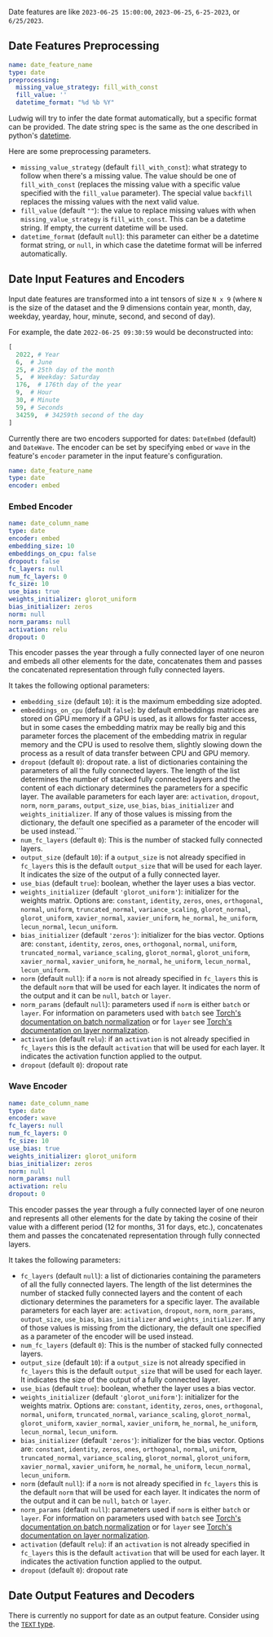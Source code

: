 Date features are like `2023-06-25 15:00:00`, `2023-06-25`, `6-25-2023`, or `6/25/2023`.

## Date Features Preprocessing

```yaml
name: date_feature_name
type: date
preprocessing:
  missing_value_strategy: fill_with_const
  fill_value: ''
  datetime_format: "%d %b %Y"
```

Ludwig will try to infer the date format automatically, but a specific format can be provided. The date string spec is
the same as the one described in python's [datetime](https://docs.python.org/3/library/datetime.html#strftime-strptime-behavior).

Here are some preprocessing parameters.

- `missing_value_strategy` (default `fill_with_const`): what strategy to follow when there's a missing value. The value should be one of `fill_with_const` (replaces the missing value with a specific value specified with the `fill_value` parameter). The special value `backfill` replaces the missing values with the next valid value.
- `fill_value` (default `""`): the value to replace missing values with when `missing_value_strategy` is `fill_with_const`. This can be a datetime string. If empty, the current datetime will be used.
- `datetime_format` (default `null`): this parameter can either be a datetime format string, or `null`, in which case the datetime format will be inferred automatically.

## Date Input Features and Encoders

Input date features are transformed into a int tensors of size `N x 9` (where `N` is the size of the dataset and the 9 dimensions contain year, month, day, weekday, yearday, hour, minute, second, and second of day).

For example, the date `2022-06-25 09:30:59` would be deconstructed into:

```python
[
  2022, # Year
  6,  # June
  25, # 25th day of the month
  5,  # Weekday: Saturday
  176,  # 176th day of the year
  9,  # Hour
  30, # Minute
  59, # Seconds
  34259,  # 34259th second of the day
]
```

Currently there are two encoders supported for dates: `DateEmbed` (default) and `DateWave`. The encoder can be set by
specifying `embed` or `wave` in the feature's `encoder` parameter in the input feature's configuration.

```yaml
name: date_feature_name
type: date
encoder: embed
```

### Embed Encoder

```yaml
name: date_column_name
type: date
encoder: embed
embedding_size: 10
embeddings_on_cpu: false
dropout: false
fc_layers: null
num_fc_layers: 0
fc_size: 10
use_bias: true
weights_initializer: glorot_uniform
bias_initializer: zeros
norm: null
norm_params: null
activation: relu
dropout: 0
```

This encoder passes the year through a fully connected layer of one neuron and embeds all other elements for the date,
concatenates them and passes the concatenated representation through fully connected layers.

It takes the following optional parameters:

- `embedding_size` (default `10`): it is the maximum embedding size adopted.
- `embeddings_on_cpu` (default `false`): by default embeddings matrices are stored on GPU memory if a GPU is used, as it allows for faster access, but in some cases the embedding matrix may be really big and this parameter forces the placement of the embedding matrix in regular memory and the CPU is used to resolve them, slightly slowing down the process as a result of data transfer between CPU and GPU memory.
- `dropout` (default `0`): dropout rate.
a list of dictionaries containing the parameters of all the fully connected
layers. The length of the list determines the number of stacked fully connected layers and the content of each
dictionary determines the parameters for a specific layer. The available parameters for each layer are: `activation`,
`dropout`, `norm`, `norm_params`, `output_size`, `use_bias`, `bias_initializer` and `weights_initializer`. If any of
those values is missing from the dictionary, the default one specified as a parameter of the encoder will be used
instead.```
- `num_fc_layers` (default `0`): This is the number of stacked fully connected layers.
- `output_size` (default `10`): if a `output_size` is not already specified in `fc_layers` this is the default `output_size` that will be used for each layer. It indicates the size of the output of a fully connected layer.
- `use_bias` (default `true`): boolean, whether the layer uses a bias vector.
- `weights_initializer` (default `'glorot_uniform'`): initializer for the weights matrix. Options are: `constant`, `identity`, `zeros`, `ones`, `orthogonal`, `normal`, `uniform`, `truncated_normal`, `variance_scaling`, `glorot_normal`, `glorot_uniform`, `xavier_normal`, `xavier_uniform`, `he_normal`, `he_uniform`, `lecun_normal`, `lecun_uniform`.
- `bias_initializer` (default `'zeros'`):  initializer for the bias vector. Options are: `constant`, `identity`, `zeros`, `ones`, `orthogonal`, `normal`, `uniform`, `truncated_normal`, `variance_scaling`, `glorot_normal`, `glorot_uniform`, `xavier_normal`, `xavier_uniform`, `he_normal`, `he_uniform`, `lecun_normal`, `lecun_uniform`.
- `norm` (default `null`): if a `norm` is not already specified in `fc_layers` this is the default `norm` that will be used for each layer. It indicates the norm of the output and it can be `null`, `batch` or `layer`.
- `norm_params` (default `null`): parameters used if `norm` is either `batch` or `layer`.  For information on parameters used with `batch` see [Torch's documentation on batch normalization](https://pytorch.org/docs/stable/generated/torch.nn.BatchNorm2d.html) or for `layer` see [Torch's documentation on layer normalization](https://pytorch.org/docs/stable/generated/torch.nn.LayerNorm.html).
- `activation` (default `relu`): if an `activation` is not already specified in `fc_layers` this is the default `activation` that will be used for each layer. It indicates the activation function applied to the output.
- `dropout` (default `0`): dropout rate

### Wave Encoder

```yaml
name: date_column_name
type: date
encoder: wave
fc_layers: null
num_fc_layers: 0
fc_size: 10
use_bias: true
weights_initializer: glorot_uniform
bias_initializer: zeros
norm: null
norm_params: null
activation: relu
dropout: 0
```

This encoder passes the year through a fully connected layer of one neuron and represents all other elements for the date by taking the cosine of their value with a different period (12 for months, 31 for days, etc.), concatenates them and passes the concatenated representation through fully connected layers.

It takes the following parameters:

- `fc_layers` (default `null`): a list of dictionaries containing the parameters of all the fully connected
layers. The length of the list determines the number of stacked fully connected layers and the content of each
dictionary determines the parameters for a specific layer. The available parameters for each layer are: `activation`,
`dropout`, `norm`, `norm_params`, `output_size`, `use_bias`, `bias_initializer` and `weights_initializer`. If any of
those values is missing from the dictionary, the default one specified as a parameter of the encoder will be used
instead.
- `num_fc_layers` (default `0`): This is the number of stacked fully connected layers.
- `output_size` (default `10`): if a `output_size` is not already specified in `fc_layers` this is the default `output_size` that will be used for each layer. It indicates the size of the output of a fully connected layer.
- `use_bias` (default `true`): boolean, whether the layer uses a bias vector.
- `weights_initializer` (default `'glorot_uniform'`): initializer for the weights matrix. Options are: `constant`, `identity`, `zeros`, `ones`, `orthogonal`, `normal`, `uniform`, `truncated_normal`, `variance_scaling`, `glorot_normal`, `glorot_uniform`, `xavier_normal`, `xavier_uniform`, `he_normal`, `he_uniform`, `lecun_normal`, `lecun_uniform`.
- `bias_initializer` (default `'zeros'`):  initializer for the bias vector. Options are: `constant`, `identity`, `zeros`, `ones`, `orthogonal`, `normal`, `uniform`, `truncated_normal`, `variance_scaling`, `glorot_normal`, `glorot_uniform`, `xavier_normal`, `xavier_uniform`, `he_normal`, `he_uniform`, `lecun_normal`, `lecun_uniform`.
- `norm` (default `null`): if a `norm` is not already specified in `fc_layers` this is the default `norm` that will be used for each layer. It indicates the norm of the output and it can be `null`, `batch` or `layer`.
- `norm_params` (default `null`): parameters used if `norm` is either `batch` or `layer`.  For information on parameters used with `batch` see [Torch's documentation on batch normalization](https://pytorch.org/docs/stable/generated/torch.nn.BatchNorm2d.html) or for `layer` see [Torch's documentation on layer normalization](https://pytorch.org/docs/stable/generated/torch.nn.LayerNorm.html).
- `activation` (default `relu`): if an `activation` is not already specified in `fc_layers` this is the default `activation` that will be used for each layer. It indicates the activation function applied to the output.
- `dropout` (default `0`): dropout rate

## Date Output Features and Decoders

There is currently no support for date as an output feature. Consider using the [`TEXT` type](../../features/text_features).
